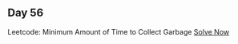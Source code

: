 ## Day 56

Leetcode: Minimum Amount of Time to Collect Garbage
[Solve Now](https://leetcode.com/problems/minimum-amount-of-time-to-collect-garbage/description/?envType=daily-question&envId=2023-11-20)

